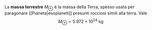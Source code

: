 La **massa terrestre** $M_{\oplus}$ è la massa della Terra, spesso usata per paragonare [[Pianeta|esopianeti]] presunti rocciosi simili alla terra. Vale
$$M_{\oplus}=5.972\times10^{24}\text{ kg}$$
